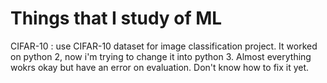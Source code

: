 # Things that I study of ML

CIFAR-10 : use CIFAR-10 dataset for image classification project. 
It worked on python 2, now i'm trying to change it into python 3. Almost everything wokrs okay but have an error on evaluation. Don't know how to fix it yet. 
